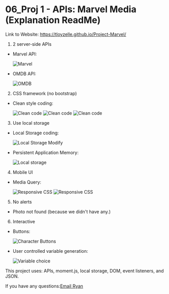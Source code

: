 # 06_Proj 1 - APIs: Marvel Media (Explanation ReadMe)

Link to Website: https://tloyzelle.github.io/Project-Marvel/

1. 2 server-side APIs

- Marvel API:

  ![Marvel](./assets/images/readme/marvel-api.png)

- OMDB API:

  ![OMDB](./assets/images/readme/omdb-api.png)

2. CSS framework (no bootstrap)

- Clean style coding:

  ![Clean code](./assets/images/readme/clean-code1.png)
  ![Clean code](./assets/images/readme/clean-code2.png)
  ![Clean code](./assets/images/readme/clean-code3.png)

3. Use local storage

- Local Storage coding:

  ![Local Storage Modify](./assets/images/readme/local-storage.png)

- Persistent Application Memory:

  ![Local storage](./assets/images/readme/app-memory.png)

4. Mobile UI

- Media Query:

  ![Responsive CSS](./assets/images/readme/responsive1.png)
  ![Responsive CSS](./assets/images/readme/responsive2.png)

5. No alerts

- Photo not found (because we didn't have any.)

6. Interactive

- Buttons:

  ![Character Buttons](./assets/images/readme/interactive1.png)

- User controlled variable generation:

  ![Variable choice](./assets/images/readme/interactive2.png)

This project uses: APIs, moment.js, local storage, DOM, event listeners, and JSON.

If you have any questions:<a href="mailto:rebuiltrival@gmail.com" hspace="20">Email Ryan</a>
